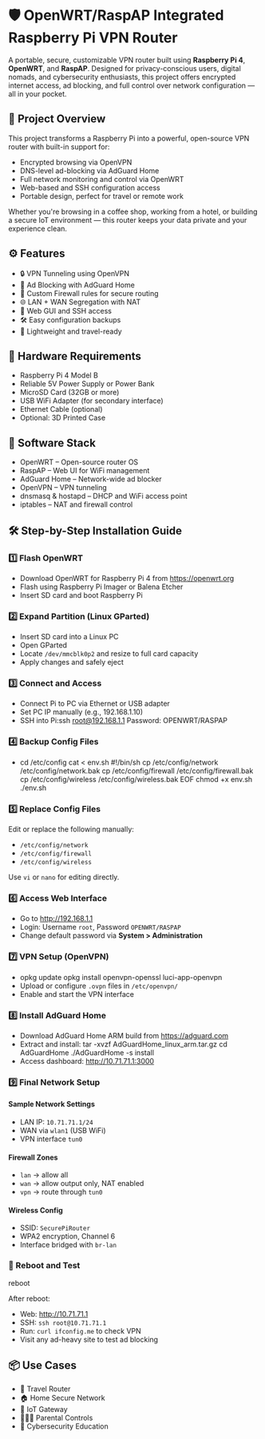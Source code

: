 # 🛡️ OpenWRT/RaspAP Integrated Raspberry Pi VPN Router

A portable, secure, customizable VPN router built using **Raspberry Pi 4**, **OpenWRT**, and **RaspAP**. Designed for privacy-conscious users, digital nomads, and cybersecurity enthusiasts, this project offers encrypted internet access, ad blocking, and full control over network configuration — all in your pocket.

## 📌 Project Overview

This project transforms a Raspberry Pi into a powerful, open-source VPN router with built-in support for:
- Encrypted browsing via OpenVPN
- DNS-level ad-blocking via AdGuard Home
- Full network monitoring and control via OpenWRT
- Web-based and SSH configuration access
- Portable design, perfect for travel or remote work

Whether you're browsing in a coffee shop, working from a hotel, or building a secure IoT environment — this router keeps your data private and your experience clean.

## ⚙️ Features

- 🔒 VPN Tunneling using OpenVPN
- 🚫 Ad Blocking with AdGuard Home
- 🧠 Custom Firewall rules for secure routing
- 🌐 LAN + WAN Segregation with NAT
- 🧩 Web GUI and SSH access
- 🛠️ Easy configuration backups
- 🧳 Lightweight and travel-ready

## 🧰 Hardware Requirements

- Raspberry Pi 4 Model B
- Reliable 5V Power Supply or Power Bank
- MicroSD Card (32GB or more)
- USB WiFi Adapter (for secondary interface)
- Ethernet Cable (optional)
- Optional: 3D Printed Case

## 🧱 Software Stack

- OpenWRT – Open-source router OS
- RaspAP – Web UI for WiFi management
- AdGuard Home – Network-wide ad blocker
- OpenVPN – VPN tunneling
- dnsmasq & hostapd – DHCP and WiFi access point
- iptables – NAT and firewall control

## 🛠️ Step-by-Step Installation Guide

### 1️⃣ Flash OpenWRT

- Download OpenWRT for Raspberry Pi 4 from https://openwrt.org
- Flash using Raspberry Pi Imager or Balena Etcher
- Insert SD card and boot Raspberry Pi

### 2️⃣ Expand Partition (Linux GParted)

- Insert SD card into a Linux PC
- Open GParted
- Locate `/dev/mmcblk0p2` and resize to full card capacity
- Apply changes and safely eject

### 3️⃣ Connect and Access

- Connect Pi to PC via Ethernet or USB adapter
- Set PC IP manually (e.g., 192.168.1.10)
- SSH into Pi:ssh root@192.168.1.1 Password: OPENWRT/RASPAP

### 4️⃣ Backup Config Files

- cd /etc/config cat <<EOF > env.sh #!/bin/sh cp /etc/config/network /etc/config/network.bak cp /etc/config/firewall /etc/config/firewall.bak cp /etc/config/wireless /etc/config/wireless.bak EOF chmod +x env.sh ./env.sh

### 5️⃣ Replace Config Files

Edit or replace the following manually:
- `/etc/config/network`
- `/etc/config/firewall`
- `/etc/config/wireless`

Use `vi` or `nano` for editing directly.

### 6️⃣ Access Web Interface

- Go to http://192.168.1.1
- Login: Username `root`, Password `OPENWRT/RASPAP`
- Change default password via **System > Administration**

### 7️⃣ VPN Setup (OpenVPN)

- opkg update opkg install openvpn-openssl luci-app-openvpn
- Upload or configure `.ovpn` files in `/etc/openvpn/`
- Enable and start the VPN interface

### 8️⃣ Install AdGuard Home

- Download AdGuard Home ARM build from https://adguard.com
- Extract and install: tar -xvzf AdGuardHome_linux_arm.tar.gz cd AdGuardHome ./AdGuardHome -s install
- Access dashboard: http://10.71.71.1:3000

### 9️⃣ Final Network Setup

#### Sample Network Settings
- LAN IP: `10.71.71.1/24`
- WAN via `wlan1` (USB WiFi)
- VPN interface `tun0`

#### Firewall Zones
- `lan` → allow all
- `wan` → allow output only, NAT enabled
- `vpn` → route through `tun0`

#### Wireless Config
- SSID: `SecurePiRouter`
- WPA2 encryption, Channel 6
- Interface bridged with `br-lan`

### 🔁 Reboot and Test

reboot

After reboot:
- Web: http://10.71.71.1
- SSH: `ssh root@10.71.71.1`
- Run: `curl ifconfig.me` to check VPN
- Visit any ad-heavy site to test ad blocking

## 📦 Use Cases

- 🧳 Travel Router
- 🏠 Home Secure Network
- 📡 IoT Gateway
- 👨‍👩‍👧 Parental Controls
- 🔐 Cybersecurity Education




